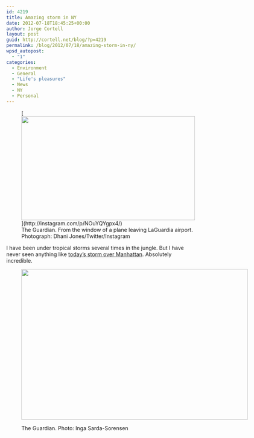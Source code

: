 ```yaml
---
id: 4219
title: Amazing storm in NY
date: 2012-07-18T18:45:25+00:00
author: Jorge Cortell
layout: post
guid: http://cortell.net/blog/?p=4219
permalink: /blog/2012/07/18/amazing-storm-in-ny/
wpsd_autopost:
  - "1"
categories:
  - Environment
  - General
  - "Life's pleasures"
  - News
  - NY
  - Personal
---
```

<figure style="width: 460px" class="wp-caption aligncenter">[<img title="STORM" src="http://static.guim.co.uk/sys-images/Guardian/Pix/pictures/2012/7/18/1342647729182/Severe-storm-breaks-over--008.jpg" alt="" width="460" height="276" />](http://instagram.com/p/NOuYQYgpx4/)<figcaption class="wp-caption-text">The Guardian. From the window of a plane leaving LaGuardia airport. Photograph: Dhani Jones/Twitter/Instagram</figcaption></figure> 

I have been under tropical storms several times in the jungle. But I have never seen anything like <a title="http://www.guardian.co.uk/weather/us-news-blog/2012/jul/18/severe-summer-storm-new-york" href="http://www.guardian.co.uk/weather/us-news-blog/2012/jul/18/severe-summer-storm-new-york" target="_blank">today&#8217;s storm over Manhattan</a>. Absolutely incredible.<figure style="width: 600px" class="wp-caption aligncenter">

<img title="CLOUDS" src="http://twitpic.com/show/large/a93p8j" alt="" width="600" height="400" /><figcaption class="wp-caption-text">The Guardian. Photo: Inga Sarda-Sorensen</figcaption></figure>